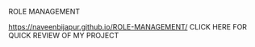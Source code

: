 ROLE MANAGEMENT


 https://naveenbijapur.github.io/ROLE-MANAGEMENT/ CLICK HERE FOR QUICK REVIEW OF MY PROJECT
